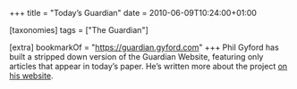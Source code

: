 +++
title = "Today’s Guardian"
date = 2010-06-09T10:24:00+01:00

[taxonomies]
tags = ["The Guardian"]

[extra]
bookmarkOf = "https://guardian.gyford.com"
+++
Phil Gyford has built a stripped down version of the Guardian Website, featuring only articles that appear in today’s paper. He’s written more about the project [on his website][1].

[1]: https://www.gyford.com/phil/writing/2010/06/09/todays-guardian/
